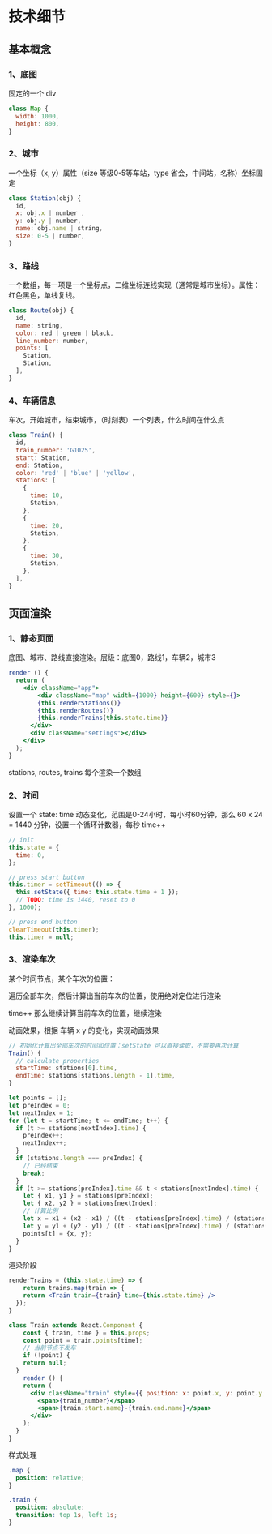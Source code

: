 # 技术细节

## 基本概念

### 1、底图

固定的一个 div

~~~js
class Map {
  width: 1000,
  height: 800,
}
~~~

### 2、城市

一个坐标（x, y）属性（size 等级0-5等车站，type 省会，中间站，名称）坐标固定

~~~js
class Station(obj) {
  id,
  x: obj.x | number ,
  y: obj.y | number,
  name: obj.name | string,
  size: 0-5 | number,
}
~~~

### 3、路线

一个数组，每一项是一个坐标点，二维坐标连线实现（通常是城市坐标）。属性：红色黑色，单线复线。

~~~js
class Route(obj) {
  id,
  name: string,
  color: red | green | black,
  line_number: number,
  points: [
    Station,
    Station,
  ],
}
~~~

### 4、车辆信息

车次，开始城市，结束城市，（时刻表）一个列表，什么时间在什么点

~~~js
class Train() {
  id,
  train_number: 'G1025',
  start: Station,
  end: Station,
  color: 'red' | 'blue' | 'yellow',
  stations: [
    {
      time: 10,
      Station,
    },
    {
      time: 20,
      Station,
    },
    {
      time: 30,
      Station,
    },
  ],
}
~~~

## 页面渲染

### 1、静态页面

底图、城市、路线直接渲染。层级：底图0，路线1，车辆2，城市3

~~~jsx
render () {
  return (
    <div className="app">
    	<div className="map" width={1000} height={600} style={}>
        {this.renderStations()}
        {this.renderRoutes()}
        {this.renderTrains(this.state.time)}
      </div>
      <div className="settings"></div>
    </div>
  );
}
~~~

stations, routes, trains 每个渲染一个数组

### 2、时间

设置一个 state: time 动态变化，范围是0-24小时，每小时60分钟，那么 60 x 24 = 1440 分钟，设置一个循环计数器，每秒 time++

~~~js
// init
this.state = {
  time: 0,
};

// press start button
this.timer = setTimeout(() => {
  this.setState({ time: this.state.time + 1 });
  // TODO: time is 1440, reset to 0
}, 1000);

// press end button
clearTimeout(this.timer);
this.timer = null;
~~~

### 3、渲染车次

某个时间节点，某个车次的位置：

遍历全部车次，然后计算出当前车次的位置，使用绝对定位进行渲染

time++ 那么继续计算当前车次的位置，继续渲染

动画效果，根据 车辆 x y 的变化，实现动画效果

~~~js
// 初始化计算出全部车次的时间和位置：setState 可以直接读取，不需要再次计算
Train() {
  // calculate properties
  startTime: stations[0].time,
  endTime: stations[stations.length - 1].time,
}

let points = [];
let preIndex = 0;
let nextIndex = 1;
for (let t = startTime; t <= endTime; t++) {
  if (t >= stations[nextIndex].time) {
    preIndex++;
    nextIndex++;
  }
  if (stations.length === preIndex) {
    // 已经结束
    break;
  }
  if (t >= stations[preIndex].time && t < stations[nextIndex].time) {
    let { x1, y1 } = stations[preIndex];
    let { x2, y2 } = stations[nextIndex];
    // 计算比例
    let x = x1 + (x2 - x1) / ((t - stations[preIndex].time) / (stations[nextIndex].time - stations[preIndex].time ));
    let y = y1 + (y2 - y1) / ((t - stations[preIndex].time) / (stations[nextIndex].time - stations[preIndex].time ));
    points[t] = {x, y};
  }
}
~~~

渲染阶段

~~~jsx
renderTrains = (this.state.time) => {
	return trains.map(train => {
    return <Train train={train} time={this.state.time} />
  });
}
~~~

~~~jsx
class Train extends React.Component {
	const { train, time } = this.props;
	const point = train.points[time];
	// 当前节点不发车
	if (!point) {
    return null;
  }
	render () {
    return (
      <div className="train" style={{ position: x: point.x, y: point.y, color: color }}>
        <span>{train_number}</span>
        <span>{train.start.name}-{train.end.name}</span>
      </div>
    );
  }
}
~~~

样式处理

~~~css
.map {
  position: relative;
}

.train {
  position: absolute;
  transition: top 1s, left 1s;
}
~~~
